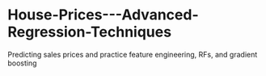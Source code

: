 # House-Prices---Advanced-Regression-Techniques
Predicting sales prices and practice feature engineering, RFs, and gradient boosting
